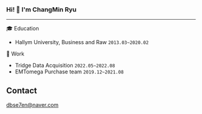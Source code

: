 ### Hi! 👋 I'm ChangMin Ryu
---
🎓 Education
- Hallym University, Business and Raw `2013.03~2020.02`

💼 Work
- Tridge Data Acquisition `2022.05~2022.08`
- EMTomega Purchase team `2019.12~2021.08`


## Contact
dbse7en@naver.com
